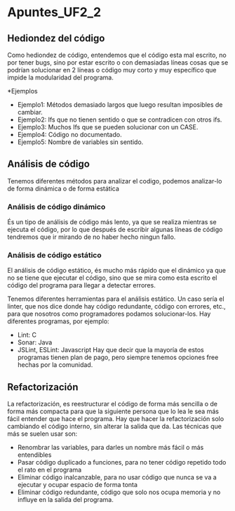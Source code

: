# Apuntes_UF2_2

## Hediondez del código
Como hediondez de código, entendemos que el código esta mal escrito, no por tener bugs, sino por estar escrito o con demasiadas líneas cosas que se podrían solucionar en 2 líneas o código muy corto y muy específico que impide la modularidad del programa. 

*Ejemplos
 + Ejemplo1: Métodos demasiado largos que luego resultan imposibles de cambiar.
 + Ejemplo2: Ifs que no tienen sentido o que se contradicen con otros ifs.
 + Ejemplo3: Muchos Ifs que se pueden solucionar con un CASE.
 + Ejemplo4: Código no documentado.
 + Ejemplo5: Nombre de variables sin sentido.

## Análisis de código
Tenemos diferentes métodos para analizar el codigo, podemos analizar-lo de forma dinámica o de forma estática

### Análisis de código dinámico
És un tipo de análisis de código más lento, ya que se realiza mientras se ejecuta el código, por lo que después de escribir algunas líneas de código tendremos que ir mirando de no haber hecho ningun fallo.

### Análisis de código estático
El análisis de código estático, és mucho más rápido que el dinámico ya que no se tiene que ejecutar el código, sino que se mira como esta escrito el código del programa para llegar a detectar errores. 

Tenemos diferentes herramientas para el análisis estático. Un caso sería el linter, que nos dice donde hay código redundante, código con errores, etc., para que nosotros como programadores podamos solucionar-los.
Hay diferentes programas, por ejemplo:
 + Lint: C
 + Sonar: Java
 + JSLint, ESLint: Javascript
Hay que decir que la mayoría de estos programas tienen plan de pago, pero siempre tenemos opciones free hechas por la comunidad.

## Refactorización
La refactorización, es reestructurar el código de forma más sencilla o de forma más compacta para que la siguiente persona que lo lea le sea más fácil entender que hace el programa. Hay que hacer la refactorización solo cambiando el código interno, sin alterar la salida que da.
Las técnicas que más se suelen usar son:
 + Renombrar las variables, para darles un nombre más fácil o más entendibles
 + Pasar código duplicado a funciones, para no tener código repetido todo el rato en el programa
 + Eliminar código inalcanzable, para no usar código que nunca se va a ejecutar y ocupar espacio de forma tonta
 + Eliminar código redundante, código que solo nos ocupa memoria y no influye en la salida del programa.
